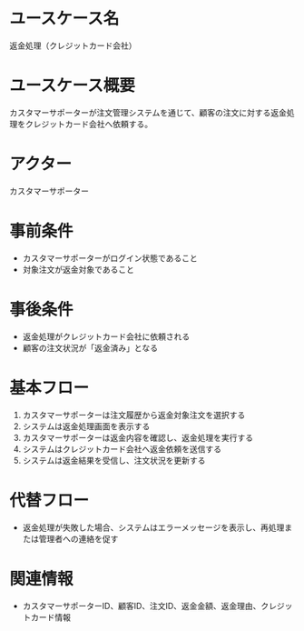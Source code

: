 # ユースケース名
返金処理（クレジットカード会社）

# ユースケース概要
カスタマーサポーターが注文管理システムを通じて、顧客の注文に対する返金処理をクレジットカード会社へ依頼する。

# アクター
カスタマーサポーター

# 事前条件
- カスタマーサポーターがログイン状態であること
- 対象注文が返金対象であること

# 事後条件
- 返金処理がクレジットカード会社に依頼される
- 顧客の注文状況が「返金済み」となる

# 基本フロー
1. カスタマーサポーターは注文履歴から返金対象注文を選択する
2. システムは返金処理画面を表示する
3. カスタマーサポーターは返金内容を確認し、返金処理を実行する
4. システムはクレジットカード会社へ返金依頼を送信する
5. システムは返金結果を受信し、注文状況を更新する

# 代替フロー
- 返金処理が失敗した場合、システムはエラーメッセージを表示し、再処理または管理者への連絡を促す

# 関連情報
- カスタマーサポーターID、顧客ID、注文ID、返金金額、返金理由、クレジットカード情報
